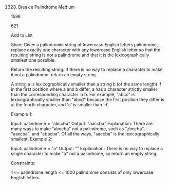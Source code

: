 1328. Break a Palindrome
Medium

1596

621

Add to List

Share
Given a palindromic string of lowercase English letters palindrome, replace exactly one character with any lowercase English letter so that the resulting string is not a palindrome and that it is the lexicographically smallest one possible.

Return the resulting string. If there is no way to replace a character to make it not a palindrome, return an empty string.

A string a is lexicographically smaller than a string b (of the same length) if in the first position where a and b differ, a has a character strictly smaller than the corresponding character in b. For example, "abcc" is lexicographically smaller than "abcd" because the first position they differ is at the fourth character, and 'c' is smaller than 'd'.

 

Example 1:

Input: palindrome = "abccba"
Output: "aaccba"
Explanation: There are many ways to make "abccba" not a palindrome, such as "zbccba", "aaccba", and "abacba".
Of all the ways, "aaccba" is the lexicographically smallest.
Example 2:

Input: palindrome = "a"
Output: ""
Explanation: There is no way to replace a single character to make "a" not a palindrome, so return an empty string.
 

Constraints:

1 <= palindrome.length <= 1000
palindrome consists of only lowercase English letters.
